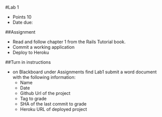 #Lab 1
* Points 10
* Date due: 

##Assignment
* Read and follow chapter 1 from the Rails Tutorial book.
* Commit a working application
* Deploy to Heroku

##Turn in instructions
* on Blackboard under Assignments find Lab1 submit a word document with the following information:
  * Name
  * Date
  * Github Url of the project
  * Tag to grade
  * SHA of the last commit to grade
  * Heroku URL of deployed project
